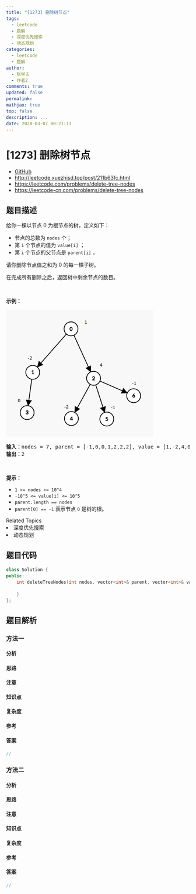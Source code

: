 ```yaml
---
title: "[1273] 删除树节点"
tags:
  - leetcode
  - 题解
  - 深度优先搜索
  - 动态规划
categories:
  - leetcode
  - 题解
author:
  - 张学志
  - 作者2
comments: true
updated: false
permalink:
mathjax: true
top: false
description: ...
date: 2020-03-07 00:21:13
---
```



# [1273] 删除树节点
* [GitHub](https://github.com/algoboy101/LeetCodeCrowdsource/tree/master/_posts/QA/%5B1273%5D%20%E5%88%A0%E9%99%A4%E6%A0%91%E8%8A%82%E7%82%B9.md)
* http://leetcode.xuezhisd.top/post/211b63fc.html
* https://leetcode.com/problems/delete-tree-nodes
* https://leetcode-cn.com/problems/delete-tree-nodes


## 题目描述

<p>给你一棵以节点 0 为根节点的树，定义如下：</p>

<ul>
	<li>节点的总数为&nbsp;<code>nodes</code>&nbsp;个；</li>
	<li>第&nbsp;<code>i</code> 个节点的值为&nbsp;<code>value[i]</code>&nbsp;；</li>
	<li>第&nbsp;<code>i</code> 个节点的父节点是&nbsp;<code>parent[i]</code>&nbsp;。</li>
</ul>

<p>请你删除节点值之和为 0 的每一棵子树。</p>

<p>在完成所有删除之后，返回树中剩余节点的数目。</p>

<p>&nbsp;</p>

<p><strong>示例：</strong></p>

<p><img alt="" src="https://raw.githubusercontent.com/algoboy101/LeetCodeCrowdsource/master/imgs/1421_sample_1.png" style="height: 347px; width: 403px;"></p>

<pre><strong>输入：</strong>nodes = 7, parent = [-1,0,0,1,2,2,2], value = [1,-2,4,0,-2,-1,-1]
<strong>输出：</strong>2
</pre>

<p>&nbsp;</p>

<p><strong>提示：</strong></p>

<ul>
	<li><code>1 &lt;= nodes &lt;= 10^4</code></li>
	<li><code>-10^5 &lt;= value[i] &lt;= 10^5</code></li>
	<li><code>parent.length == nodes</code></li>
	<li><code>parent[0] == -1</code>&nbsp;表示节点 <code>0</code> 是树的根。</li>
</ul>
<div><div>Related Topics</div><div><li>深度优先搜索</li><li>动态规划</li></div></div>


## 题目代码

```cpp
class Solution {
public:
    int deleteTreeNodes(int nodes, vector<int>& parent, vector<int>& value) {

    }
};
```


## 题目解析


### 方法一

#### 分析

#### 思路

#### 注意

#### 知识点

#### 复杂度

#### 参考

#### 答案

```cpp
//
```


### 方法二

#### 分析

#### 思路

#### 注意

#### 知识点

#### 复杂度

#### 参考

#### 答案

```cpp
//
```


